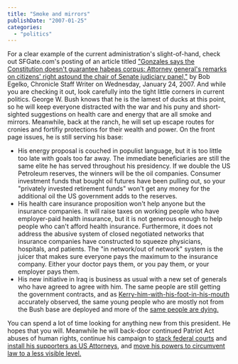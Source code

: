 ```yaml
---
title: "Smoke and mirrors"
publishDate: "2007-01-25"
categories: 
  - "politics"
---
```


For a clear example of the current administration's slight-of-hand, check out SFGate.com's posting of an article titled ["Gonzales says the Constitution doesn't guarantee habeas corpus: Attorney general's remarks on citizens' right astound the chair of Senate judiciary panel,"](http://sfgate.com/cgi-bin/article.cgi?file=/c/a/2007/01/24/MNGDONO11O1.DTL) by Bob Egelko, Chronicle Staff Writer on Wednesday, January 24, 2007. And while you are checking it out, look carefully into the tight little corners in current politics. George W. Bush knows that he is the lamest of ducks at this point, so he will keep everyone distracted with the war and his puny and short-sighted suggestions on health care and energy that are all smoke and mirrors. Meanwhile, back at the ranch, he will set up escape routes for cronies and fortifiy protections for their wealth and power. On the front page issues, he is still serving his base:

- His energy proposal is couched in populist language, but it is too little too late with goals too far away. The immediate beneficiaries are still the same elite he has served throughout his presidency. If we double the US Petroleum reserves, the winners will be the oil companies. Consumer investment funds that bought oil futures have been pulling out, so your "privately invested retirement funds" won't get any money for the additional oil the US government adds to the reserves.
- His health care insurance proposition won't help anyone but the insurance companies. It will raise taxes on working people who have employer-paid health insurance, but it is not generous enough to help people who can't afford health insurance. Furthermore, it does not address the abusive system of closed negotiated networks that insurance companies have constructed to squeeze physicians, hospitals, and patients. The "in network/out of network" system is the juicer that makes sure everyone pays the maximum to the insurance company. Either your doctor pays them, or you pay them, or your employer pays them.
- His new initiative in Iraq is business as usual with a new set of generals who have agreed to agree with him. The same people are still getting the government contracts, and as [Kerry-him-with-his-foot-in-his-mouth](http://thinkprogress.org/2006/11/01/murtha-kerry-iraq/) accurately observed, the same young people who are mostly not from the Bush base are deployed and more of the [same people are dying.](http://www.antiwar.com/casualties/)

You can spend a lot of time looking for anything new from this president. He hopes that you will. Meanwhile he will back-door continued Patriot Act abuses of human rights, continue his campaign to [stack federal courts](http://www.salon.com/news/feature/2006/10/31/money_trail/index_np.html) and [install his supporters as US Attorneys](http://www.yubanet.com/artman/publish/printer_49510.shtml), and [move his powers to circumvent law to a less visible level.](http://www.pfaw.org/pfaw/general/default.aspx?oid=23444&tr=y&auid=2307064)
